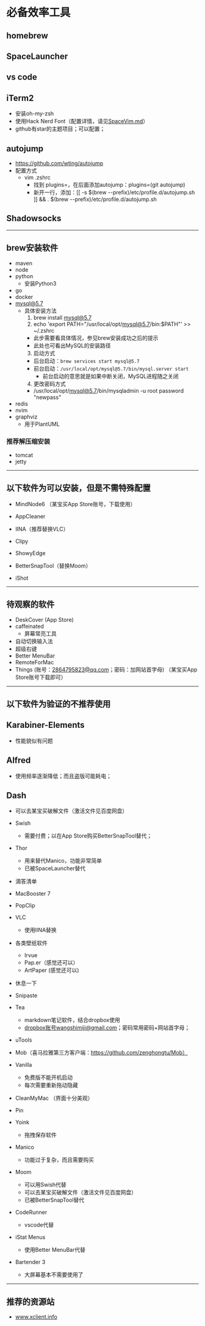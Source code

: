 # 必备效率工具

## homebrew

## SpaceLauncher

## vs code

## iTerm2

- 安装oh-my-zsh
- 使用Hack Nerd Font（配置详情，请见[SpaceVim.md](./SpaceVim.md)）
- github有star的主题项目；可以配置；

## autojump

- https://github.com/wting/autojump
- 配置方式
  - vim .zshrc
    - 找到 plugins=，在后面添加autojump：plugins=(git autojump)
    - 新开一行，添加：[[ -s $(brew --prefix)/etc/profile.d/autojump.sh ]] && . $(brew --prefix)/etc/profile.d/autojump.sh

## Shadowsocks

----

## brew安装软件

- maven
- node
- python
  - 安装Python3
- go
- docker
- mysql@5.7
  - 具体安装方法
    1. brew install mysql@5.7
    2. echo 'export PATH="/usr/local/opt/mysql@5.7/bin:$PATH"' >> ~/.zshrc  
      - 此步需要看具体情况，参见brew安装成功之后的提示
      - 此处也可看出MySQL的安装路径
    3. 启动方式
      - 后台启动：`brew services start mysql@5.7`
      - 前台启动：`/usr/local/opt/mysql@5.7/bin/mysql.server start`
        - 前台启动的意思就是如果中断关闭，MySQL进程随之关闭
    4. 更改密码方式
      - /usr/local/opt/mysql@5.7/bin/mysqladmin -u root password "newpass"
- redis
- nvim
- graphviz
  - 用于PlantUML

### 推荐解压缩安装

- tomcat
- jetty

----

## 以下软件为可以安装，但是不需特殊配置

- MindNode6 （某宝买App Store账号，下载使用）
- AppCleaner
- IINA（推荐替换VLC）
- Clipy
- ShowyEdge
- BetterSnapTool（替换Moom）

- iShot

-----

## 待观察的软件

- DeskCover (App Store)
- caffeinated
  - 屏幕常亮工具
- 自动切换输入法
- 超级右键
- Better MenuBar
- RemoteForMac
- Things (账号：2864795823@qq.com；密码：加网站首字母) （某宝买App Store账号下载即可）

----

## 以下软件为验证的不推荐使用

## Karabiner-Elements
  - 性能貌似有问题
## Alfred
  - 使用频率逐渐降低；而且盗版可能耗电；
## Dash
- 可以去某宝买破解文件（激活文件见百度网盘）

- Swish
  - 需要付费；以在App Store购买BetterSnapTool替代；
- Thor
  - 用来替代Manico，功能非常简单
  - 已被SpaceLauncher替代
- 滴答清单
- MacBooster 7
- PopClip
- VLC
  - 使用IINA替换
- 各类壁纸软件
  - Irvue
  - Pap.er（感觉还可以）
  - ArtPaper (感觉还可以)
- 休息一下
- Snipaste
- Tea
  - markdown笔记软件，结合dropbox使用
  - dropbox账号wangshimiji@gmail.com；密码常用密码+网站首字母；
- uTools
- Mob（喜马拉雅第三方客户端：https://github.com/zenghongtu/Mob）
- Vanilla
  - 免费版不能开机启动
  - 每次需要重新拖动隐藏
- CleanMyMac （界面十分美观）
- Pin
- Yoink
  - 拖拽保存软件
- Manico
  - 功能过于复杂，而且需要购买
- Moom
  - 可以用Swish代替
  - 可以去某宝买破解文件（激活文件见百度网盘）
  - 已被BetterSnapTool替代
- CodeRunner
  - vscode代替
- iStat Menus
  - 使用Better MenuBar代替
- Bartender 3
  - 大屏幕基本不需要使用了


----

## 推荐的资源站

- www.xclient.info